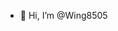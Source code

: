 - 👋 Hi, I’m @Wing8505

<!---
Wing8505/Wing8505 is a ✨ special ✨ repository because its `README.md` (this file) appears on your GitHub profile.
You can click the Preview link to take a look at your changes.
--->
